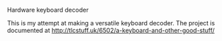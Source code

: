 Hardware keyboard decoder

This is my attempt at making a versatile keyboard decoder. The project is documented at http://tlcstuff.uk/6502/a-keyboard-and-other-good-stuff/
